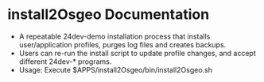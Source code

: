 # install2Osgeo Documentation 
* A repeatable 24dev-demo installation process that installs user/application profiles, purges log files and creates backups.
* Users can re-run the install script to update profile changes, and accept different 24dev-* programs.  
* Usage: Execute $APPS/install2Osgeo/bin/install2Osgeo.sh

